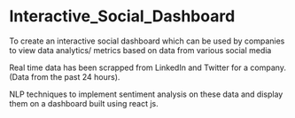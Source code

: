 # Interactive_Social_Dashboard
To create an interactive social dashboard which can be used by companies to view data analytics/ metrics based on data from various social media

Real time data has been scrapped from LinkedIn and Twitter for a company. (Data from the past 24 hours).

NLP techniques to implement sentiment analysis on these data and display them on a dashboard built using react js.
